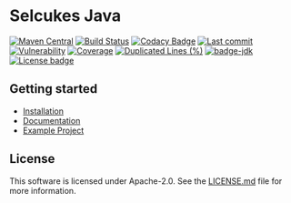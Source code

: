 # Selcukes Java

[![Maven Central](https://img.shields.io/maven-central/v/io.github.selcukes/selcukes-parent.svg?label=Maven%20Central)](https://search.maven.org/search?q=g:%22io.github.selcukes%22%20AND%20a:%22selcukes-java%22)
[![Build Status](https://github.com/selcukes/selcukes-java/workflows/Selcukes%20CI/badge.svg)](https://github.com/selcukes/selcukes-java/actions)
[![Codacy Badge](https://app.codacy.com/project/badge/Grade/199789a93bbb4ba98d69f5ca97810e91)](https://www.codacy.com/gh/selcukes/selcukes-java/dashboard?utm_source=github.com&amp;utm_medium=referral&amp;utm_content=selcukes/selcukes-java&amp;utm_campaign=Badge_Grade)
[![Last commit](https://img.shields.io/github/last-commit/selcukes/selcukes-java.svg)]()
[![Vulnerability](https://sonarcloud.io/api/project_badges/measure?project=selcukes_selcukes-java&metric=vulnerabilities)](https://sonarcloud.io/dashboard?id=selcukes_selcukes-java)
[![Coverage](https://sonarcloud.io/api/project_badges/measure?project=selcukes_selcukes-java&metric=coverage)](https://sonarcloud.io/dashboard?id=selcukes_selcukes-java)
[![Duplicated Lines (%)](https://sonarcloud.io/api/project_badges/measure?project=selcukes_selcukes-java&metric=duplicated_lines_density)](https://sonarcloud.io/dashboard?id=selcukes_selcukes-java)
[![badge-jdk](https://img.shields.io/badge/jdk-11-green.svg)](http://www.oracle.com/technetwork/java/javase/downloads/index.html)
[![License badge](https://img.shields.io/badge/license-Apache%202.0-blue.svg?label=License)](http://www.apache.org/licenses/LICENSE-2.0)


## Getting started
- [Installation](https://github.com/selcukes/selcukes-java/wiki/Installation)
- [Documentation](https://github.com/selcukes/selcukes-java/wiki)
- [Example Project](https://github.com/selcukes/selcukes-java-skeleton)

## License

This software is licensed under Apache-2.0. See
the [LICENSE.md](https://github.com/selcukes/selcukes-java/blob/master/LICENSE) file for more information.

